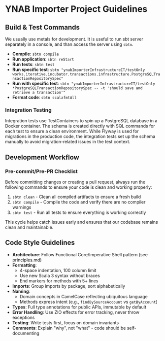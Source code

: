 # YNAB Importer Project Guidelines

## Build & Test Commands

We usually use metals for development. It is useful to run sbt server separately in a console, and than access the server using `sbtn`.

- **Compile**: `sbtn compile`
- **Run application**: `sbtn reStart`
- **Run tests**: `sbtn test`
- **Run specific test**: `sbtn "ynabImporterInfrastructureIT/testOnly works.iterative.incubator.transactions.infrastructure.PostgreSQLTransactionRepositorySpec"`
- **Run with specific test**: `sbtn "ynabImporterInfrastructureIT/testOnly *PostgreSQLTransactionRepositorySpec -- -t 'should save and retrieve a transaction'"`
- **Format code**: `sbtn scalafmtAll`

### Integration Testing

Integration tests use TestContainers to spin up a PostgreSQL database in a Docker container. The schema is created directly with SQL commands for each test to ensure a clean environment. While Flyway is used for migrations in the production code, the integration tests set up the schema manually to avoid migration-related issues in the test context.

## Development Workflow

### Pre-commit/Pre-PR Checklist

Before committing changes or creating a pull request, always run the following commands to ensure your code is clean and working properly:

1. `sbtn clean` - Clean all compiled artifacts to ensure a fresh build
2. `sbtn compile` - Compile the code and verify there are no compiler warnings
3. `sbtn test` - Run all tests to ensure everything is working correctly

This cycle helps catch issues early and ensures that our codebase remains clean and maintainable.

## Code Style Guidelines
- **Architecture**: Follow Functional Core/Imperative Shell pattern (see principles.md)
- **Formatting**:
  - 4-space indentation, 100 column limit
  - Use new Scala 3 syntax without braces
  - End markers for methods with 5+ lines
- **Imports**: Group imports by package, sort alphabetically
- **Naming**:
  - Domain concepts in CamelCase reflecting ubiquitous language
  - Methods express intent (e.g., `findBySourceAccount` vs `getByAccount`)
- **Types**: Full type annotations for public APIs, immutable by default
- **Error Handling**: Use ZIO effects for error tracking, never throw exceptions
- **Testing**: Write tests first, focus on domain invariants
- **Comments**: Explain "why", not "what" - code should be self-documenting
